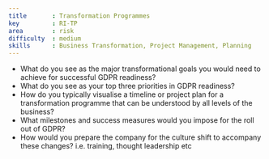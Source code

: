 ```yaml
---
title       : Transformation Programmes
key         : RI-TP
area        : risk
difficulty  : medium
skills      : Business Transformation, Project Management, Planning
---
```


- What do you see as the major transformational goals you would need to achieve for successful GDPR readiness?
- What do you see as your top three priorities in GDPR readiness?
- How do you typically visualise a timeline or project plan for a transformation programme that can be understood by all levels of the business?
- What milestones and success measures would you impose for the roll out of GDPR?
- How would you prepare the company for the culture shift to accompany these changes? i.e. training, thought leadership etc
